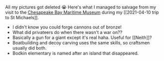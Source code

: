 All my pictures got deleted :sob: Here's what I managed to salvage from my visit to the [Chesapeake Bay Maritime Museum](https://cbmm.org/) during my [[2021-04-10 trip to St Michaels]].

- I didn't know you could forge cannons out of bronze! 
- What did privateers do when there wasn't a war on?? 
- Basically a gun for a giant except it's real haha. Useful for [[Neith]]? 
- Boatbuilding and decoy carving uses the same skills, so craftsmen usually did both. 
- Bodkin elementary is named after an island that disappeared. 
